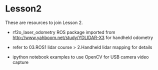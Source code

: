 # Lesson2

These are resources to join Lesson 2.

- rf2o_laser_odometry ROS package imported from http://www.yahboom.net/study/YDLIDAR-X3 for handheld odometry

- refer to 03.ROS1 lidar course > 2.Handheld lidar mapping for details

- ipython notebook examples to use OpenCV for USB camera video capture